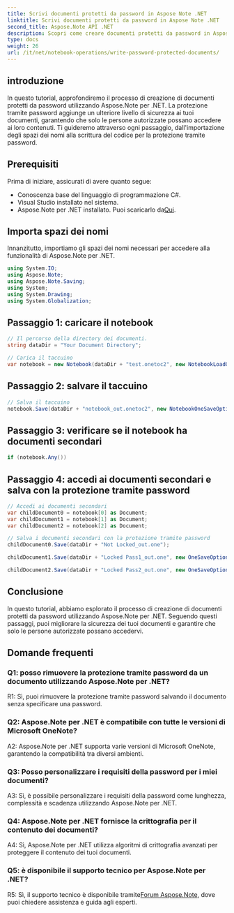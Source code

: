 ```yaml
---
title: Scrivi documenti protetti da password in Aspose Note .NET
linktitle: Scrivi documenti protetti da password in Aspose Note .NET
second_title: Aspose.Note API .NET
description: Scopri come creare documenti protetti da password in Aspose Note .NET per una maggiore sicurezza. Tutorial passo passo incluso.
type: docs
weight: 26
url: /it/net/notebook-operations/write-password-protected-documents/
---
```

## introduzione

In questo tutorial, approfondiremo il processo di creazione di documenti protetti da password utilizzando Aspose.Note per .NET. La protezione tramite password aggiunge un ulteriore livello di sicurezza ai tuoi documenti, garantendo che solo le persone autorizzate possano accedere ai loro contenuti. Ti guideremo attraverso ogni passaggio, dall'importazione degli spazi dei nomi alla scrittura del codice per la protezione tramite password.

## Prerequisiti

Prima di iniziare, assicurati di avere quanto segue:
- Conoscenza base del linguaggio di programmazione C#.
- Visual Studio installato nel sistema.
-  Aspose.Note per .NET installato. Puoi scaricarlo da[Qui](https://releases.aspose.com/note/net/).

## Importa spazi dei nomi

Innanzitutto, importiamo gli spazi dei nomi necessari per accedere alla funzionalità di Aspose.Note per .NET.

```csharp
using System.IO;
using Aspose.Note;
using Aspose.Note.Saving;
using System;
using System.Drawing;
using System.Globalization;
```

## Passaggio 1: caricare il notebook
```csharp
// Il percorso della directory dei documenti.
string dataDir = "Your Document Directory";

// Carica il taccuino
var notebook = new Notebook(dataDir + "test.onetoc2", new NotebookLoadOptions() { DeferredLoading = false });
```

## Passaggio 2: salvare il taccuino
```csharp
// Salva il taccuino
notebook.Save(dataDir + "notebook_out.onetoc2", new NotebookOneSaveOptions() { DeferredSaving = true});
```

## Passaggio 3: verificare se il notebook ha documenti secondari
```csharp
if (notebook.Any())
```

## Passaggio 4: accedi ai documenti secondari e salva con la protezione tramite password
```csharp
// Accedi ai documenti secondari
var childDocument0 = notebook[0] as Document;
var childDocument1 = notebook[1] as Document;
var childDocument2 = notebook[2] as Document;

// Salva i documenti secondari con la protezione tramite password
childDocument0.Save(dataDir + "Not Locked_out.one");

childDocument1.Save(dataDir + "Locked Pass1_out.one", new OneSaveOptions() { DocumentPassword = "pass" });

childDocument2.Save(dataDir + "Locked Pass2_out.one", new OneSaveOptions() { DocumentPassword = "pass2" });
```

## Conclusione
In questo tutorial, abbiamo esplorato il processo di creazione di documenti protetti da password utilizzando Aspose.Note per .NET. Seguendo questi passaggi, puoi migliorare la sicurezza dei tuoi documenti e garantire che solo le persone autorizzate possano accedervi.

## Domande frequenti

### Q1: posso rimuovere la protezione tramite password da un documento utilizzando Aspose.Note per .NET?

R1: Sì, puoi rimuovere la protezione tramite password salvando il documento senza specificare una password.

### Q2: Aspose.Note per .NET è compatibile con tutte le versioni di Microsoft OneNote?

A2: Aspose.Note per .NET supporta varie versioni di Microsoft OneNote, garantendo la compatibilità tra diversi ambienti.

### Q3: Posso personalizzare i requisiti della password per i miei documenti?

A3: Sì, è possibile personalizzare i requisiti della password come lunghezza, complessità e scadenza utilizzando Aspose.Note per .NET.

### Q4: Aspose.Note per .NET fornisce la crittografia per il contenuto dei documenti?

A4: Sì, Aspose.Note per .NET utilizza algoritmi di crittografia avanzati per proteggere il contenuto dei tuoi documenti.

### Q5: è disponibile il supporto tecnico per Aspose.Note per .NET?

 R5: Sì, il supporto tecnico è disponibile tramite[Forum Aspose.Note](https://forum.aspose.com/c/note/28), dove puoi chiedere assistenza e guida agli esperti.